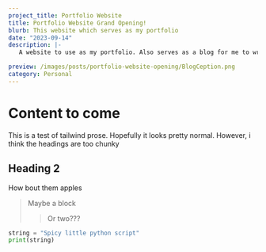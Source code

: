 ```yaml
---
project_title: Portfolio Website
title: Portfolio Website Grand Opening!
blurb: This website which serves as my portfolio
date: "2023-09-14"
description: |-
   A website to use as my portfolio. Also serves as a blog for me to write my musings. Made with ❤️ in SvelteKit. 

preview: /images/posts/portfolio-website-opening/BlogCeption.png
category: Personal
---
```


# Content to come
This is a test of tailwind prose.
Hopefully it looks pretty normal. However, i think the headings are too chunky
## Heading 2
How bout them apples

>Maybe a block
>>Or two???

```python
string = "Spicy little python script"
print(string)
```